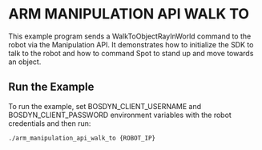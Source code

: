 <!--
Copyright (c) 2023 Boston Dynamics, Inc.  All rights reserved.

Downloading, reproducing, distributing or otherwise using the SDK Software
is subject to the terms and conditions of the Boston Dynamics Software
Development Kit License (20191101-BDSDK-SL).
-->

# ARM MANIPULATION API WALK TO

This example program sends a WalkToObjectRayInWorld command to the robot via the Manipulation API.
It demonstrates how to initialize the SDK to talk to the robot and how to command Spot to stand up
and move towards an object.

## Run the Example

To run the example, set BOSDYN_CLIENT_USERNAME and BOSDYN_CLIENT_PASSWORD environment variables with the robot credentials and then run:

```
./arm_manipulation_api_walk_to {ROBOT_IP}
```
